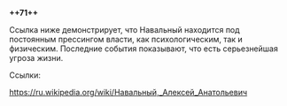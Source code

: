 **++71++**

Ссылка ниже демонстрирует, что Навальный находится под постоянным прессингом власти, как психологическим, так и физическим. 
Последние события показывают, что есть серьезнейшая угроза жизни. 

Ссылки:

https://ru.wikipedia.org/wiki/Навальный,_Алексей_Анатольевич